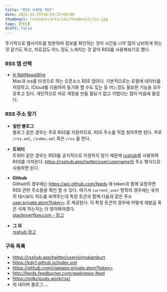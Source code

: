 ```yaml
---
title: "RSS 사용법 메모"
date: 2022-12-25T18:59:17+09:00
thumbnail: /content/articles/thumbnail/rss.jpg
tags: [메모]
draft: false
---
```

주기적으로 웹사이트를 방문하여 정보를 확인하는 것이 시간을 너무 많이 낭비하게 하는 것 같기도 하고, 피로감도 어느 정도 느껴지는 것 같아 RSS를 사용해보기로 했다.

### RSS 앱 선택
- [🌐 NetNewsWire](https://github.com/Ranchero-Software/NetNewsWire) \
Mac과 ios를 타겟으로 하는 오픈소스 RSS 앱이다. 기본적으로는 로컬에 데이터를 저장하고, iCloud를 이용하여 동기화 할 수도 있는 등 어느정도 필요한 기능을 모두 갖추고 있다.
개인적으로 따로 계정을 만들 필요가 없고 가볍다는 점이 마음에 들었다.

### RSS 주소 찾기

- **일반 블로그** \
블로그 같은 경우는 주로 RSS를 지원하므로, RSS 주소를 직접 찾아주면 된다. 주로 `/rss.xml`, `/index.xml` 혹은 `/rss` 를 띈다.

- **트위터** \
트위터 같은 경우는 RSS를 공식적으로 지원하지 않기 때문에 [rsshub](https://docs.rsshub.app/en/social-media.html#twitter)를 사용하여 RSS를 가져온다. https://rsshub.app/twitter/user/username의 주소 형식으로 사용하면 된다.

- **Github** \
Github의 경우에는 https://api.github.com/feeds 에 token과 함께 요청하면 RSS 관련 주소들을 확인 할 수 있다. 
여기서 `current_user` 항목의 경우에는 유저의 대시보드 피드를 보여주는데 특정 토큰과 함께 다음과 같은 주소 [user.private.atom?token=](https://github.com/user.private.atom?token=) 로 제공된다. 
이 특정 토큰의 경우에 어떻게 재발급 혹은 삭제 하는지는 더 찾아봐야겠다. \
[stackoverflow.com - 참고](https://stackoverflow.com/questions/74244555/revoke-generate-github-personal-news-rss-feed-token)

- **그 외** \
[rsshub 참고](https://docs.rsshub.app/en/)

### 구독 목록
- https://rsshub.app/twitter/user/simnalamburt
- https://kdy1.github.io/index.xml
- https://github.com/cjaewon.private.atom?token=
- http://feeds.feedburner.com/geeknews-feed
- https://milkclouds.work/rss/
- 외 네이버 블로그 ...





